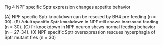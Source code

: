 Fig 4 NPF specific Sptr expression changes appetite behavior

(A) NPF specific Sptr knockdown can be rescued by BH4 pre-feeding (n = 30). (B) Adult specific Sptr knockdown in NPF still shows increased feeding (n = 30). (C) Pr knockdown in NPF neuron shows normal feeding behavior (n = 27-34). (D) NPF specific Sptr overexpression rescues hyperphagia of Sptr mutant flies (n = 30)